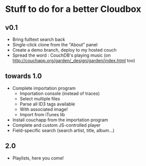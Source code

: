# Stuff to do for a better Cloudbox


## v0.1

* Bring fulltext search back
* Single-click clone from the "About" panel
* Create a demo branch, deploy to my hosted couch
* Spread the word : CouchDB's playing music (on http://couchapp.org/garden/_design/garden/index.html too)

## towards 1.0

* Complete importation program
	* Importation console (instead of traces)
	* Select multiple files
	* Parse all ID3 tags available
	* With associated image!
	* Import from iTunes lib
* Install couchapp from the importation program
* Complete and custom JS-controlled player
* Field-specific search (search artist, title, album...)

## 2.0

* Playlists, here you come!
